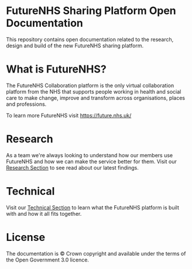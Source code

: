 # FutureNHS Sharing Platform Open Documentation
This repository contains open documentation related to the research, design and build of the new FutureNHS sharing platform.

# What is FutureNHS?
The FutureNHS Collaboration platform is the only virtual collaboration platform from the NHS that supports people working in health and social care to make change, improve and transform across organisations, places and professions.

To learn more FutureNHS visit https://future.nhs.uk/

# Research
As a team we're always looking to understand how our members use FutureNHS and how we can make the service better for them. Visit our [Research Section](https://github.com/nhsengland/sharing-platform-docs/tree/main/research) to see read about our latest findings.

# Technical
Visit our [Technical Section](https://github.com/nhsengland/sharing-platform-docs/tree/main/technical) to learn what the FutureNHS platform is built with and how it all fits together.

# License
The documentation is © Crown copyright and available under the terms of the Open Government 3.0 licence.

